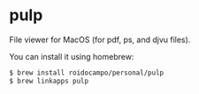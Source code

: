 # pulp

File viewer for MacOS (for pdf, ps, and djvu files).

You can install it using homebrew:

```bash
$ brew install roidocampo/personal/pulp
$ brew linkapps pulp
```
